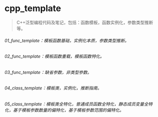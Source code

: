 # cpp_template
> C++泛型编程代码及笔记，包括：函数模板，函数实例化，参数类型推断等。

###### 01_func_template：模板函数基础，实例化本质，参数类型推断。

###### 02_func_template：模板函数重载，模板函数特化。

###### 03_func_template：缺省参数，非类型参数。

###### 04_class_template：模板类，实例化，推断指南。

###### 05_class_template：模板类全特化，普通成员函数全特化，静态成员变量全特化，基于模板参数数量的偏特化，基于模板参数范围的偏特化。

